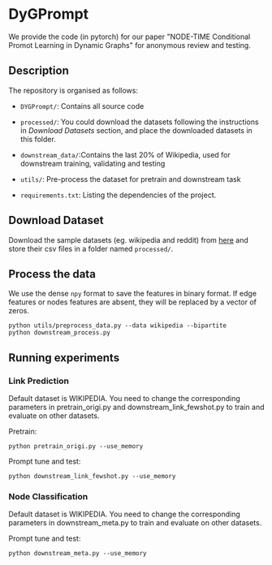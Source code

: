 # DyGPrompt
We provide the code (in pytorch) for our paper "NODE-TIME Conditional Promot Learning in Dynamic Graphs" for anonymous review and testing.

## Description

The repository is organised as follows:

*   `DYGPrompt/`: Contains all source code

*   `processed/`: You could download the datasets following the instructions in *Download Datasets* section, and place the downloaded datasets in this folder.

*   `downstream_data/`:Contains the last 20% of  Wikipedia, used for downstream training, validating and testing

*   `utils/`: Pre-process the dataset for pretrain and downstream task

*   `requirements.txt`: Listing the dependencies of the project.

## Download Dataset

Download the sample datasets (eg. wikipedia and reddit) from
[here](http://snap.stanford.edu/jodie/) and store their csv files in a folder named
`processed/`.

## Process the data

We use the dense `npy` format to save the features in binary format. If edge features or nodes
features are absent, they will be replaced by a vector of zeros.

```{bash}
python utils/preprocess_data.py --data wikipedia --bipartite
python downstream_process.py
```

## Running experiments

### Link Prediction

Default dataset is WIKIPEDIA. You need to change the corresponding parameters in pretrain\_origi.py and  downstream\_link\_fewshot.py to train and evaluate on other datasets.

Pretrain:

```{bash}
python pretrain_origi.py --use_memory
```

Prompt tune and test:

```{bash}
python downstream_link_fewshot.py --use_memory
```

### Node Classification

Default dataset is WIKIPEDIA. You need to change the corresponding parameters in downstream\_meta.py to train and evaluate on other datasets.

Prompt tune and test:

    python downstream_meta.py --use_memory


